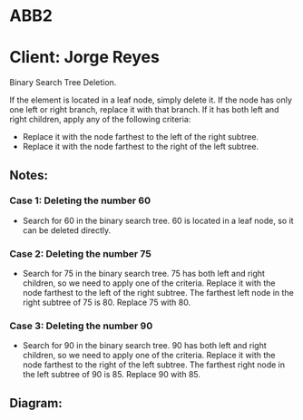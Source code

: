 # ABB2

# Client: Jorge Reyes
Binary Search Tree Deletion.

If the element is located in a leaf node, simply delete it.
If the node has only one left or right branch, replace it with that branch.
If it has both left and right children, apply any of the following criteria:
  - Replace it with the node farthest to the left of the right subtree.
  - Replace it with the node farthest to the right of the left subtree.
 
 ## Notes:
### Case 1: Deleting the number 60
  - Search for 60 in the binary search tree.
  60 is located in a leaf node, so it can be deleted directly.
  
### Case 2: Deleting the number 75
  - Search for 75 in the binary search tree.
  75 has both left and right children, so we need to apply one of the criteria.
  Replace it with the node farthest to the left of the right subtree.
  The farthest left node in the right subtree of 75 is 80.
  Replace 75 with 80.

### Case 3: Deleting the number 90
  - Search for 90 in the binary search tree.
  90 has both left and right children, so we need to apply one of the criteria.
  Replace it with the node farthest to the right of the left subtree.
  The farthest right node in the left subtree of 90 is 85.
  Replace 90 with 85.

## Diagram:
